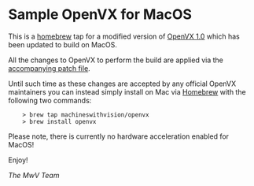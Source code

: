 # Sample OpenVX for MacOS

This is a [homebrew](http://brew.sh) tap for a modified version of [OpenVX 1.0](https://www.khronos.org/openvx/) which has been updated to build on MacOS. 

All the changes to OpenVX to perform the build are applied via the [accompanying patch file](https://raw.githubusercontent.com/machineswithvision/homebrew-openvx/master/openvx_sample_macos.diff). 

Until such time as these changes are accepted by any official OpenVX maintainers you can instead simply install on Mac via [Homebrew](http://brew.sh) with the following two commands:

		> brew tap machineswithvision/openvx
		> brew install openvx

Please note, there is currently no hardware acceleration enabled for MacOS!

Enjoy!

*The MwV Team*


